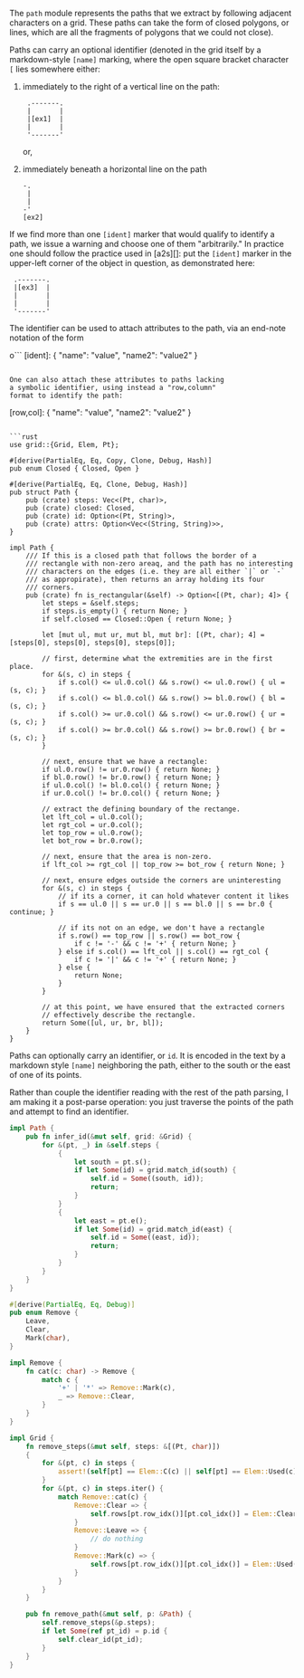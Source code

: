 The `path` module represents the paths that we extract by following
adjacent characters on a grid. These paths can take the form of closed
polygons, or lines, which are all the fragments of polygons that we
could not close).

Paths can carry an optional identifier (denoted in the grid itself by
a markdown-style `[name]` marking, where the open square bracket
character `[` lies somewhere either:

 1. immediately to the right of a vertical line on the path:

    ```
     .-------.
     |       |
     |[ex1]  |
     |       |
     '-------'
    ```

    or,

 2. immediately beneath a horizontal line on the path

    ```
    -.
     |
     |
    -'
    [ex2]
    ```

If we find more than one `[ident]` marker that would qualify to
identify a path, we issue a warning and choose one of them
"arbitrarily." In practice one should follow the practice used
in [a2s][]: put the `[ident]` marker in the upper-left corner
of the object in question, as demonstrated here:

```
 .-------.
 |[ex3]  |
 |       |
 |       |
 '-------'
```

The identifier can be used to attach attributes to the
path, via an end-note notation of the form

o```
[ident]: { "name": "value", "name2": "value2" }
```

One can also attach these attributes to paths lacking
a symbolic identifier, using instead a "row,column"
format to identify the path:

```
[row,col]: { "name": "value", "name2": "value2" }
```

```rust
use grid::{Grid, Elem, Pt};

#[derive(PartialEq, Eq, Copy, Clone, Debug, Hash)]
pub enum Closed { Closed, Open }

#[derive(PartialEq, Eq, Clone, Debug, Hash)]
pub struct Path {
    pub (crate) steps: Vec<(Pt, char)>,
    pub (crate) closed: Closed,
    pub (crate) id: Option<(Pt, String)>,
    pub (crate) attrs: Option<Vec<(String, String)>>,
}

impl Path {
    /// If this is a closed path that follows the border of a
    /// rectangle with non-zero areaq, and the path has no interesting
    /// characters on the edges (i.e. they are all either `|` or `-`
    /// as appropirate), then returns an array holding its four
    /// corners.
    pub (crate) fn is_rectangular(&self) -> Option<[(Pt, char); 4]> {
        let steps = &self.steps;
        if steps.is_empty() { return None; }
        if self.closed == Closed::Open { return None; }

        let [mut ul, mut ur, mut bl, mut br]: [(Pt, char); 4] = [steps[0], steps[0], steps[0], steps[0]];

        // first, determine what the extremities are in the first place.
        for &(s, c) in steps {
            if s.col() <= ul.0.col() && s.row() <= ul.0.row() { ul = (s, c); }
            if s.col() <= bl.0.col() && s.row() >= bl.0.row() { bl = (s, c); }
            if s.col() >= ur.0.col() && s.row() <= ur.0.row() { ur = (s, c); }
            if s.col() >= br.0.col() && s.row() >= br.0.row() { br = (s, c); }
        }

        // next, ensure that we have a rectangle:
        if ul.0.row() != ur.0.row() { return None; }
        if bl.0.row() != br.0.row() { return None; }
        if ul.0.col() != bl.0.col() { return None; }
        if ur.0.col() != br.0.col() { return None; }

        // extract the defining boundary of the rectange.
        let lft_col = ul.0.col();
        let rgt_col = ur.0.col();
        let top_row = ul.0.row();
        let bot_row = br.0.row();

        // next, ensure that the area is non-zero.
        if lft_col >= rgt_col || top_row >= bot_row { return None; }

        // next, ensure edges outside the corners are uninteresting
        for &(s, c) in steps {
            // if its a corner, it can hold whatever content it likes
            if s == ul.0 || s == ur.0 || s == bl.0 || s == br.0 { continue; }

            // if its not on an edge, we don't have a rectangle
            if s.row() == top_row || s.row() == bot_row {
                if c != '-' && c != '+' { return None; }
            } else if s.col() == lft_col || s.col() == rgt_col {
                if c != '|' && c != '+' { return None; }
            } else {
                return None; 
            }
        }

        // at this point, we have ensured that the extracted corners
        // effectively describe the rectangle.
        return Some([ul, ur, br, bl]);
    }
}
```

Paths can optionally carry an identifier, or `id`. It is encoded in
the text by a markdown style `[name]` neighboring the path, either to
the south or the east of one of its points.

Rather than couple the identifier reading with the rest of the path
parsing, I am making it a post-parse operation: you just traverse
the points of the path and attempt to find an identifier.

```rust
impl Path {
    pub fn infer_id(&mut self, grid: &Grid) {
        for &(pt, _) in &self.steps {
            {
                let south = pt.s();
                if let Some(id) = grid.match_id(south) {
                    self.id = Some((south, id));
                    return;
                }
            }
            {
                let east = pt.e();
                if let Some(id) = grid.match_id(east) {
                    self.id = Some((east, id));
                    return;
                }
            }
        }
    }
}

#[derive(PartialEq, Eq, Debug)]
pub enum Remove {
    Leave,
    Clear,
    Mark(char),
}

impl Remove {
    fn cat(c: char) -> Remove {
        match c {
            '+' | '*' => Remove::Mark(c),
            _ => Remove::Clear,
        }
    }
}

impl Grid {
    fn remove_steps(&mut self, steps: &[(Pt, char)])
    {
        for &(pt, c) in steps {
            assert!(self[pt] == Elem::C(c) || self[pt] == Elem::Used(c));
        }
        for &(pt, c) in steps.iter() {
            match Remove::cat(c) {
                Remove::Clear => {
                    self.rows[pt.row_idx()][pt.col_idx()] = Elem::Clear;
                }
                Remove::Leave => {
                    // do nothing
                }
                Remove::Mark(c) => {
                    self.rows[pt.row_idx()][pt.col_idx()] = Elem::Used(c);
                }
            }
        }
    }

    pub fn remove_path(&mut self, p: &Path) {
        self.remove_steps(&p.steps);
        if let Some(ref pt_id) = p.id {
            self.clear_id(pt_id);
        }
    }
}
```
